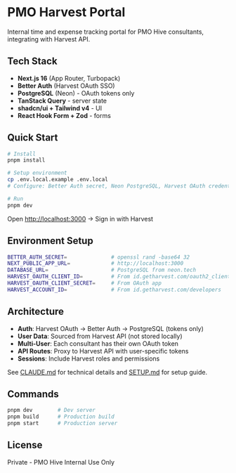 # PMO Harvest Portal

Internal time and expense tracking portal for PMO Hive consultants, integrating with Harvest API.

## Tech Stack

- **Next.js 16** (App Router, Turbopack)
- **Better Auth** (Harvest OAuth SSO)
- **PostgreSQL** (Neon) - OAuth tokens only
- **TanStack Query** - server state
- **shadcn/ui + Tailwind v4** - UI
- **React Hook Form + Zod** - forms

## Quick Start

```bash
# Install
pnpm install

# Setup environment
cp .env.local.example .env.local
# Configure: Better Auth secret, Neon PostgreSQL, Harvest OAuth credentials

# Run
pnpm dev
```

Open [http://localhost:3000](http://localhost:3000) → Sign in with Harvest

## Environment Setup

```bash
BETTER_AUTH_SECRET=              # openssl rand -base64 32
NEXT_PUBLIC_APP_URL=             # http://localhost:3000
DATABASE_URL=                    # PostgreSQL from neon.tech
HARVEST_OAUTH_CLIENT_ID=         # From id.getharvest.com/oauth2_clients
HARVEST_OAUTH_CLIENT_SECRET=     # From OAuth app
HARVEST_ACCOUNT_ID=              # From id.getharvest.com/developers
```

## Architecture

- **Auth**: Harvest OAuth → Better Auth → PostgreSQL (tokens only)
- **User Data**: Sourced from Harvest API (not stored locally)
- **Multi-User**: Each consultant has their own OAuth token
- **API Routes**: Proxy to Harvest API with user-specific tokens
- **Sessions**: Include Harvest roles and permissions

See [CLAUDE.md](CLAUDE.md) for technical details and [SETUP.md](SETUP.md) for setup guide.

## Commands

```bash
pnpm dev        # Dev server
pnpm build      # Production build
pnpm start      # Production server
```

## License

Private - PMO Hive Internal Use Only
